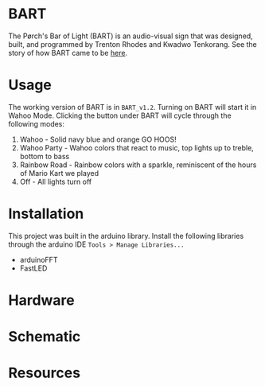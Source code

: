 # BART
The Pørch's Bar of Light (BART) is an audio-visual sign that was designed, built, and programmed by Trenton Rhodes and Kwadwo Tenkorang. See the story of how BART came to be [here](https://wordpress.its.virginia.edu/TLP_TLC/2020/12/01/bart/).

# Usage
The working version of BART is in `BART_v1.2`. Turning on BART will start it in Wahoo Mode. Clicking the button under BART will cycle through the following modes:
1. Wahoo - Solid navy blue and orange GO HOOS!
2. Wahoo Party - Wahoo colors that react to music, top lights up to treble, bottom to bass
3. Rainbow Road - Rainbow colors with a sparkle, reminiscent of the hours of Mario Kart we played
4. Off - All lights turn off 

# Installation
This project was built in the arduino library. Install the following libraries through the arduino IDE `Tools > Manage Libraries...`
- arduinoFFT
- FastLED

# Hardware

# Schematic

# Resources

